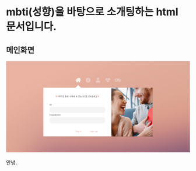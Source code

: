 mbti(성향)을 바탕으로 소개팅하는 html 문서입니다.
=============

메인화면
-------------
<img src="Readme_image/main.PNG" width="100%" height="80%" title="px(픽셀) 크기 설정" alt="RubberDuck"></img>

안녕.

